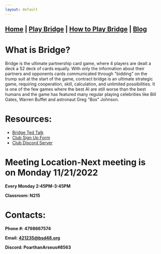 ```yaml
---
layout: default
---
```


## [Home](./index.html) | [Play Bridge](./play.html) | [How to Play Bridge](./learn.html) | [Blog](./blog.html)

# What is Bridge?

Bridge is the ultimate partnership card game, where 4 players are dealt a deck a 52 deck of cards equally. With only the information about their partners and opponents cards communicated through "bidding" on the trump suit at the start of the game, contract bridge is an ultimate strategic game, requiring cooperation, skill, calculation, and unlimited possibilities. It is one of the few games where the best AI are still worse than the best humans and the game has featured many regular playing celebrities like Bill Gates, Warren Buffet and astronaut Greg "Box" Johnson. 

# Resources:
* [Bridge Ted Talk](https://www.ted.com/talks/sunil_varghese_bridge_the_ultimate_mind_game)
* [Club Sign Up Form](https://forms.gle/wTz2qe4XVz2j26Aa6)
* [Club Discord Server](https://discord.gg/Wnnw7rhwpJ)


# Meeting Location-Next meeting is on Monday 11/21/2022
**Every Monday 2:45PM-3:45PM**

**Classroom: N215**

# Contacts:
**Phone #: 4798667574**

**Email: 421235@bsd48.org**

**Discord: PoarthanArseus#8563**

